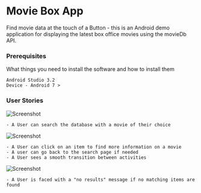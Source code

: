 # Movie Box App

Find movie data at the touch of a Button - this is an Android demo application for displaying the latest box office movies using the movieDb API. 

### Prerequisites

What things you need to install the software and how to install them

```
Android Studio 3.2
Device - Android 7 > 
```
### User Stories

![Screenshot](./Gif0.gif)
```
- A User can search the database with a movie of their choice
```

![Screenshot](./gif01.gif)
```
- A User can click on an item to find more information on a movie
- A user can go back to the search page if needed
- A User sees a smooth transition between activities
```
![Screenshot](./gif02.gif)
```
- A User is faced with a "no results" message if no matching items are found
```
